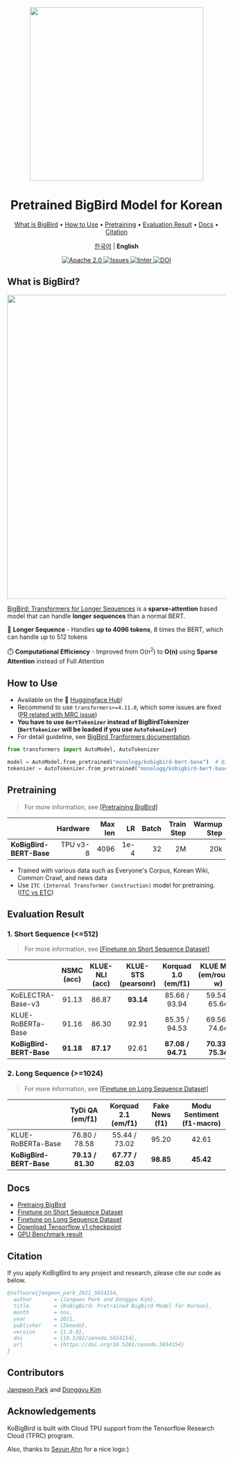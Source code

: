 <div align="center">

<img src="https://github.com/monologg/KoBigBird/raw/master/.github/images/kobigbird-logo.png" width="400px">

<h1>Pretrained BigBird Model for Korean</h1>

<p align="center">
  <a href="#what-is-bigbird">What is BigBird</a> •
  <a href="#how-to-use">How to Use</a> •
  <a href="#pretraining">Pretraining</a> •
  <a href="#evaluation-result">Evaluation Result</a> •
  <a href="#docs">Docs</a> •
  <a href="#citation">Citation</a>
</p>

<p>
    <a href="README.md">한국어</a> |
    <b>English</b>
</p>

<p align="center">
    <a href="https://github.com/monologg/KoBigBird/blob/master/LICENSE">
        <img alt="Apache 2.0" src="https://img.shields.io/badge/license-Apache%202.0-yellow.svg">
    </a>
    <a href="https://github.com/monologg/KoBigBird/issues">
        <img alt="Issues" src="https://img.shields.io/github/issues/monologg/KoBigBird">
    </a>
    <a href="https://github.com/monologg/KoBigBird/actions/workflows/linter.yml">
        <img alt="linter" src="https://github.com/monologg/KoBigBird/actions/workflows/linter.yml/badge.svg">
    </a>
    <a href="https://doi.org/10.5281/zenodo.5654154">
        <img alt="DOI" src="https://img.shields.io/badge/DOI-10.5281%2Fzenodo.5654154-blue">
    </a>
</p>

</div>

## What is BigBird?

<img width="700px" src="https://github.com/monologg/KoBigBird/raw/master/.github/images/sparse-attention.png">

[BigBird: Transformers for Longer Sequences](https://arxiv.org/abs/2007.14062) is a **sparse-attention** based model that can handle **longer sequences** than a normal BERT.

🦅 **Longer Sequence** - Handles **up to 4096 tokens**, 8 times the BERT, which can handle up to 512 tokens

⏱️ **Computational Efficiency** - Improved from O(n<sup>2</sup>) to <b>O(n)</b> using **Sparse Attention** instead of Full Attention

## How to Use

- Available on the 🤗 [Huggingface Hub](https://huggingface.co/monologg/kobigbird-bert-base)!
- Recommend to use `transformers>=4.11.0`, which some issues are fixed ([PR related with MRC issue](https://github.com/huggingface/transformers/pull/13143))
- **You have to use `BertTokenizer` instead of BigBirdTokenizer (`BertTokenizer` will be loaded if you use `AutoTokenizer`)**
- For detail guideline, see [BigBird Tranformers documentation](https://huggingface.co/transformers/model_doc/bigbird.html).

```python
from transformers import AutoModel, AutoTokenizer

model = AutoModel.from_pretrained("monologg/kobigbird-bert-base")  # BigBirdModel
tokenizer = AutoTokenizer.from_pretrained("monologg/kobigbird-bert-base")  # BertTokenizer
```

## Pretraining

> For more information, see [[Pretraining BigBird]](pretrain/README_EN.md)

|                         | Hardware | Max len |   LR | Batch | Train Step | Warmup Step |
| :---------------------- | -------: | ------: | ---: | ----: | ---------: | ----------: |
| **KoBigBird-BERT-Base** | TPU v3-8 |    4096 | 1e-4 |    32 |         2M |         20k |

- Trained with various data such as Everyone's Corpus, Korean Wiki, Common Crawl, and news data
- Use `ITC (Internal Transformer Construction)` model for pretraining. ([ITC vs ETC](https://huggingface.co/blog/big-bird#itc-vs-etc))

## Evaluation Result

### 1. Short Sequence (<=512)

> For more information, see [[Finetune on Short Sequence Dataset]](docs/short_seq_evaluation_en.md)

|                         | NSMC<br>(acc) | KLUE-NLI<br>(acc) | KLUE-STS<br>(pearsonr) | Korquad 1.0<br>(em/f1) | KLUE MRC<br>(em/rouge-w) |
| :---------------------- | :-----------: | :---------------: | :--------------------: | :--------------------: | :----------------------: |
| KoELECTRA-Base-v3       |     91.13     |       86.87       |       **93.14**        |     85.66 / 93.94      |      59.54 / 65.64       |
| KLUE-RoBERTa-Base       |     91.16     |       86.30       |         92.91          |     85.35 / 94.53      |      69.56 / 74.64       |
| **KoBigBird-BERT-Base** |   **91.18**   |     **87.17**     |         92.61          |   **87.08 / 94.71**    |    **70.33 / 75.34**     |

### 2. Long Sequence (>=1024)

> For more information, see [[Finetune on Long Sequence Dataset]](finetune/README_EN.md)

|                         | TyDi QA<br/>(em/f1) | Korquad 2.1<br/>(em/f1) | Fake News<br/>(f1) | Modu Sentiment<br/>(f1-macro) |
| :---------------------- | :-----------------: | :---------------------: | :----------------: | :---------------------------: |
| KLUE-RoBERTa-Base       |    76.80 / 78.58    |      55.44 / 73.02      |       95.20        |             42.61             |
| **KoBigBird-BERT-Base** |  **79.13 / 81.30**  |    **67.77 / 82.03**    |     **98.85**      |           **45.42**           |

## Docs

- [Pretraing BigBird](pretrain/README_EN.md)
- [Finetune on Short Sequence Dataset](docs/short_seq_evaluation_en.md)
- [Finetune on Long Sequence Dataset](finetune/README_EN.md)
- [Download Tensorflow v1 checkpoint](docs/download_tfv1_ckpt.md)
- [GPU Benchmark result](docs/gpu_benchmark.md)

## Citation

If you apply KoBigBird to any project and research, please cite our code as below.

```bibtex
@software{jangwon_park_2021_5654154,
  author       = {Jangwon Park and Donggyu Kim},
  title        = {KoBigBird: Pretrained BigBird Model for Korean},
  month        = nov,
  year         = 2021,
  publisher    = {Zenodo},
  version      = {1.0.0},
  doi          = {10.5281/zenodo.5654154},
  url          = {https://doi.org/10.5281/zenodo.5654154}
}
```

## Contributors

[Jangwon Park](https://github.com/monologg) and [Donggyu Kim](https://github.com/donggyukimc)

## Acknowledgements

KoBigBird is built with Cloud TPU support from the Tensorflow Research Cloud (TFRC) program.

Also, thanks to [Seyun Ahn](https://www.instagram.com/ahnsy13) for a nice logo:)
